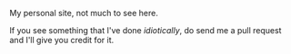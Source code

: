 My personal site, not much to see here.

If you see something that I've done *idiotically*, do send me a pull request and 
I'll give you credit for it.
